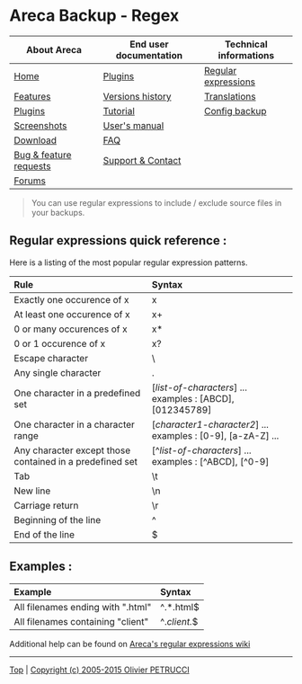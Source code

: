 # Areca Backup - Regex

| About Areca                   | End user documentation            | Technical informations                        |
|-------------------------------|-----------------------------------|-----------------------------------------------|
| [Home](README.md)             | [Plugins](plugin_list.md)         | [Regular expressions](regex.md)               |
| [Features](features.md)       | [Versions history](history.md)    | [Translations](documentation.md#translations) |
| [Plugins](plugin_list.md)     | [Tutorial](tutorial.md)           | [Config backup](config_backup.md)             |
| [Screenshots](screenshots.md) | [User's manual](documentation.md) |                                               |
| [Download]                    | [FAQ](faq.md)                     |                                               |
| [Bug & feature requests]      | [Support & Contact](support.md)   |                                               |
| [Forums]                      |                                   |                                               |

[Download]: https://sourceforge.net/projects/areca/files/areca-stable/
[Bug & feature requests]: https://sourceforge.net/p/areca/_list/tickets?source=navbar
[Forums]: https://sourceforge.net/projects/areca/forums


> You can use regular expressions to include / exclude source files in your backups.


## Regular expressions quick reference :

Here is a listing of the most popular regular expression patterns.

| Rule                                                     | Syntax                                                         |
|:---------------------------------------------------------|:---------------------------------------------------------------|
| Exactly one occurence of x                               | x                                                              |
| At least one occurence of x                              | x+                                                             |
| 0 or many occurences of x                                | x*                                                             |
| 0 or 1 occurence of x                                    | x?                                                             |
| Escape character                                         | \                                                              |
| Any single character                                     | .                                                              |
| One character in a predefined set                        | [_list-of-characters_] ... examples : [ABCD], [012345789]      |
| One character in a character range                       | [_character1_-_character2_] ... examples : [0-9], [a-zA-Z] ... |
| Any character except those contained in a predefined set | [^_list-of-characters_] ... examples : [^ABCD], [^0-9]         |
| Tab                                                      | \t                                                             |
| New line                                                 | \n                                                             |
| Carriage return                                          | \r                                                             |
| Beginning of the line                                    | ^                                                              |
| End of the line                                          | $                                                              |
  

## Examples :

| Example                           | Syntax         |
|:----------------------------------|:---------------|
| All filenames ending with ".html" | ^.*\.html$   |
| All filenames containing "client" | ^.*client.*$ |

Additional help can be found on [Areca's regular expressions wiki](../sourceforge.net/regex.md)


---

[Top] | [Copyright (c) 2005-2015 Olivier PETRUCCI]

[Top]: #areca-backup---regex "Go to top of the document"
[Copyright (c) 2005-2015 Olivier PETRUCCI]: areca-backup.org/regex.php "Visit the original resource"